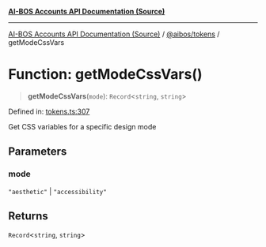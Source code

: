 [**AI-BOS Accounts API Documentation (Source)**](../../../README.md)

***

[AI-BOS Accounts API Documentation (Source)](../../../README.md) / [@aibos/tokens](../README.md) / getModeCssVars

# Function: getModeCssVars()

> **getModeCssVars**(`mode`): `Record`\<`string`, `string`\>

Defined in: [tokens.ts:307](https://github.com/pohlai88/accounts/blob/40016c553531e31c50d7dcad114ff9c2ce691261/packages/tokens/src/tokens.ts#L307)

Get CSS variables for a specific design mode

## Parameters

### mode

`"aesthetic"` | `"accessibility"`

## Returns

`Record`\<`string`, `string`\>
